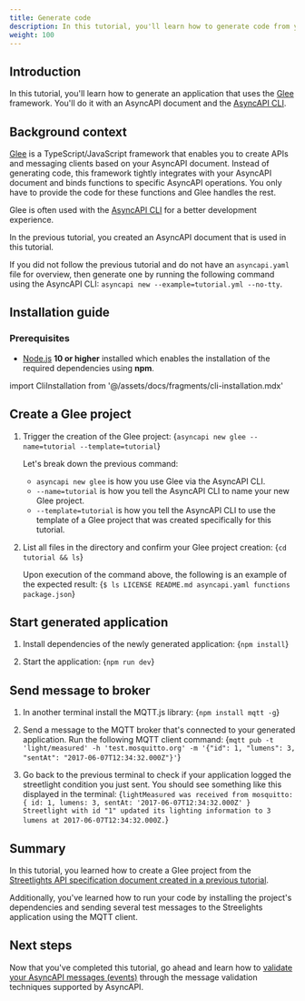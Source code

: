 ```yaml
---
title: Generate code 
description: In this tutorial, you'll learn how to generate code from your AsyncAPI document.
weight: 100
---
```


## Introduction

In this tutorial, you'll learn how to generate an application that uses the [Glee](https://github.com/asyncapi/glee) framework. You'll do it with an AsyncAPI document and the [AsyncAPI CLI](/tools/cli).

## Background context
[Glee](https://github.com/asyncapi/glee) is a TypeScript/JavaScript framework that enables you to create APIs and messaging clients based on your AsyncAPI document. Instead of generating code, this framework tightly integrates with your AsyncAPI document and binds functions to specific AsyncAPI operations. You only have to provide the code for these functions and Glee handles the rest.

Glee is often used with the [AsyncAPI CLI](/tools/cli) for a better development experience.

In the previous tutorial, you created an AsyncAPI document that is used in this tutorial.

<Remember>

If you did not follow the previous tutorial and do not have an `asyncapi.yaml` file for overview, then generate one by running the following command using the AsyncAPI CLI: 
`asyncapi new --example=tutorial.yml --no-tty`.

</Remember>

## Installation guide

### Prerequisites

- [Node.js](https://nodejs.org/en/download/) <b>10 or higher</b> installed which enables the installation of the required dependencies using <b>npm</b>.

import CliInstallation from '@/assets/docs/fragments/cli-installation.mdx'

<CliInstallation />

## Create a Glee project

1. Trigger the creation of the Glee project:
    <CodeBlock language="bash">
    {`asyncapi new glee --name=tutorial --template=tutorial`}
    </CodeBlock>

    Let's break down the previous command:
    - `asyncapi new glee` is how you use Glee via the AsyncAPI CLI. 
    - `--name=tutorial` is how you tell the AsyncAPI CLI to name your new Glee project. 
    - `--template=tutorial` is how you tell the AsyncAPI CLI to use the template of a Glee project that was created specifically for this tutorial. 

2. List all files in the directory and confirm your Glee project creation:
    <CodeBlock language="bash">
    {`cd tutorial && ls`}
    </CodeBlock>

    Upon execution of the command above, the following is an example of the expected result:
    <CodeBlock language="bash">
    {`$ ls
    LICENSE
    README.md
    asyncapi.yaml
    functions
    package.json`}
    </CodeBlock>

## Start generated application
1. Install dependencies of the newly generated application:
    <CodeBlock language="bash">
    {`npm install`}
    </CodeBlock>

2. Start the application:
    <CodeBlock language="bash">
    {`npm run dev`}
    </CodeBlock>

## Send message to broker
1. In another terminal install the MQTT.js library:
    <CodeBlock language="bash">
    {`npm install mqtt -g`}
    </CodeBlock>

2. Send a message to the MQTT broker that's connected to your generated application. Run the following MQTT client command:
    <CodeBlock language="bash">
    {`mqtt pub -t 'light/measured' -h 'test.mosquitto.org' -m '{"id": 1, "lumens": 3, "sentAt": "2017-06-07T12:34:32.000Z"}'`}
    </CodeBlock>

3. Go back to the previous terminal to check if your application logged the streetlight condition you just sent. You should see something like this displayed in the terminal:
    <CodeBlock language="bash">
    {`lightMeasured was received from mosquitto:
    { id: 1, lumens: 3, sentAt: '2017-06-07T12:34:32.000Z' }
    Streetlight with id "1" updated its lighting information to 3 lumens at 2017-06-07T12:34:32.000Z.`}
    </CodeBlock>
## Summary
In this tutorial, you learned how to create a Glee project from the [Streetlights API specification document created in a previous tutorial](https://asyncapi.com/docs/tutorials/create-asyncapi-document). 

Additionally, you've learned how to run your code by installing the project's dependencies and sending several test messages to the Streelights application using the MQTT client.

## Next steps
Now that you've completed this tutorial, go ahead and learn how to [validate your AsyncAPI messages (events)](https://asyncapi.com/docs/tutorials/message-validation) through the message validation techniques supported by AsyncAPI.
